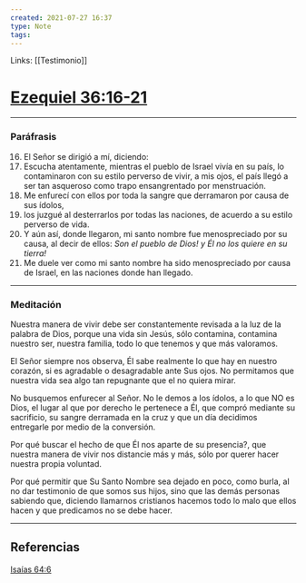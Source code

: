 ```yaml
---
created: 2021-07-27 16:37
type: Note
tags:
---
```


Links: [[Testimonio]]

# [Ezequiel 36:16-21](https://my.bible.com/es/bible/149/EZK.36.16-21)
---

### Paráfrasis
16. El Señor se dirigió a mí, diciendo:
17. Escucha atentamente, mientras el pueblo de Israel vivía en su país, lo contaminaron con su estilo perverso de vivir, a mis ojos, el país llegó a ser tan asqueroso como trapo ensangrentado por menstruación.
18. Me enfurecí con ellos por toda la sangre que derramaron por causa de sus ídolos, 
19. los juzgué al desterrarlos por todas las naciones, de acuerdo a su estilo perverso de vida. 
20. Y aún así, donde llegaron, mi santo nombre fue menospreciado por su causa, al decir de ellos: *Son el pueblo de Dios! y Él no los quiere en su tierra!*
21. Me duele ver como mi santo nombre ha sido menospreciado por causa de Israel, en las naciones donde han llegado.

---

### Meditación
Nuestra manera de vivir debe ser constantemente revisada a la luz de la palabra de Dios, porque una vida sin Jesús, sólo contamina, contamina nuestro ser, nuestra familia, todo lo que tenemos y que más valoramos.

El Señor siempre nos observa, Él sabe realmente lo que hay en nuestro corazón, si es agradable o desagradable ante Sus ojos. No permitamos que nuestra vida sea algo tan repugnante que el no quiera mirar.

No busquemos enfurecer al Señor. No le demos a los ídolos, a lo que NO es Dios, el lugar al que por derecho le pertenece a Él, que compró mediante su sacrificio, su sangre derramada en la cruz y que un día decidimos entregarle por medio de la conversión.

Por qué buscar el hecho de que Él nos aparte de su presencia?, que nuestra manera de vivir nos distancie más y más, sólo por querer hacer nuestra propia voluntad.

Por qué permitir que Su Santo Nombre sea dejado en poco, como burla, al no dar testimonio de que somos sus hijos, sino que las demás personas sabiendo que, diciendo llamarnos cristianos hacemos todo lo malo que ellos hacen y que predicamos no se debe hacer.

---

## Referencias
[Isaías 64:6](https://my.bible.com/es/bible/149/ISA.64.6)
